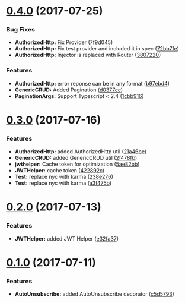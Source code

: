 <a name="0.4.0"></a>
# [0.4.0](https://github.com/joumenharzli/ngx-helpers/compare/v0.3.0...v0.4.0) (2017-07-25)


### Bug Fixes

* **AuthorizedHttp:** Fix Provider ([7f9d045](https://github.com/joumenharzli/ngx-helpers/commit/7f9d045))
* **AuthorizedHttp:** Fix test provider and included it in spec ([72bb7fe](https://github.com/joumenharzli/ngx-helpers/commit/72bb7fe))
* **AuthorizedHttp:** Injector is replaced with Router ([3807220](https://github.com/joumenharzli/ngx-helpers/commit/3807220))


### Features

* **AuthorizedHttp:** error reponse can be in any format ([b97ebd4](https://github.com/joumenharzli/ngx-helpers/commit/b97ebd4))
* **GenericCRUD:** Added Pagination ([d0377cc](https://github.com/joumenharzli/ngx-helpers/commit/d0377cc))
* **PaginationArgs:** Support Typescript < 2.4 ([1cbb916](https://github.com/joumenharzli/ngx-helpers/commit/1cbb916))



<a name="0.3.0"></a>
# [0.3.0](https://github.com/joumenharzli/ngx-helpers/compare/v0.2.0...v0.3.0) (2017-07-16)


### Features

* **AuthorizedHttp:** added AuthorizedHttp util ([21a46be](https://github.com/joumenharzli/ngx-helpers/commit/21a46be))
* **GenericCRUD:** added GenericCRUD util ([2f478fb](https://github.com/joumenharzli/ngx-helpers/commit/2f478fb))
* **jwthelper:** Cache token for optimization ([5ae82bb](https://github.com/joumenharzli/ngx-helpers/commit/5ae82bb))
* **JWTHelper:** cache token ([422892c](https://github.com/joumenharzli/ngx-helpers/commit/422892c))
* **Test:** replace nyc with karma ([238e276](https://github.com/joumenharzli/ngx-helpers/commit/238e276))
* **Test:** replace nyc with karma ([a3f475b](https://github.com/joumenharzli/ngx-helpers/commit/a3f475b))



<a name="0.2.0"></a>
# [0.2.0](https://github.com/joumenharzli/ngx-helpers/compare/v0.1.0...v0.2.0) (2017-07-13)


### Features

* **JWTHelper:** added JWT Helper ([e32fa37](https://github.com/joumenharzli/ngx-helpers/commit/e32fa37))



<a name="0.1.0"></a>
# [0.1.0](https://github.com/joumenharzli/ngx-helpers/compare/c5d5793...v0.1.0) (2017-07-11)


### Features

* **AutoUnsubscribe:** added AutoUnsubscribe decorator ([c5d5793](https://github.com/joumenharzli/ngx-helpers/commit/c5d5793))



